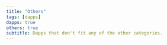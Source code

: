 ```yaml
---
title: "Others"
tags: [dapps]
dapps: true
others: true
subtitle: Dapps that don't fit any of the other categories.
---
```


